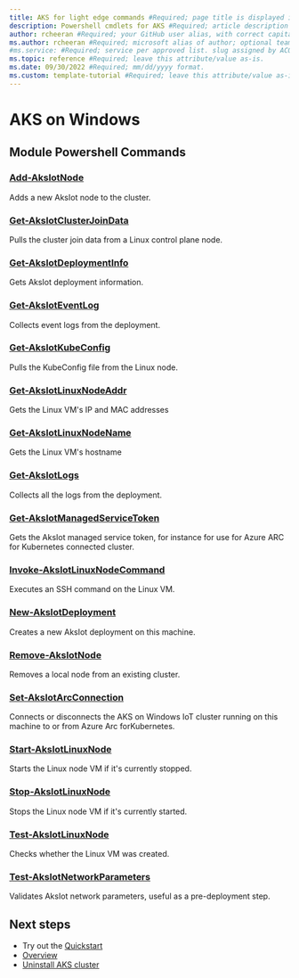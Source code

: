 ```yaml
---
title: AKS for light edge commands #Required; page title is displayed in search results. Include the brand.
description: Powershell cmdlets for AKS #Required; article description that is displayed in search results. 
author: rcheeran #Required; your GitHub user alias, with correct capitalization.
ms.author: rcheeran #Required; microsoft alias of author; optional team alias.
#ms.service: #Required; service per approved list. slug assigned by ACOM.
ms.topic: reference #Required; leave this attribute/value as-is.
ms.date: 09/30/2022 #Required; mm/dd/yyyy format.
ms.custom: template-tutorial #Required; leave this attribute/value as-is.
---
```




# AKS on Windows

## Module Powershell Commands

### [Add-AksIotNode](./Add-AksIotNode.md)

Adds a new AksIot node to the cluster.

### [Get-AksIotClusterJoinData](./Get-AksIotClusterJoinData.md)

Pulls the cluster join data from a Linux control plane node.

### [Get-AksIotDeploymentInfo](./Get-AksIotDeploymentInfo.md)

Gets AksIot deployment information.

### [Get-AksIotEventLog](./Get-AksIotEventLog.md)

Collects event logs from the deployment.

### [Get-AksIotKubeConfig](./Get-AksIotKubeConfig.md)

Pulls the KubeConfig file from the Linux node.

### [Get-AksIotLinuxNodeAddr](./Get-AksIotLinuxNodeAddr.md)

Gets the Linux VM's IP and MAC addresses

### [Get-AksIotLinuxNodeName](./Get-AksIotLinuxNodeName.md)

Gets the Linux VM's hostname

### [Get-AksIotLogs](./Get-AksIotLogs.md)

Collects all the logs from the deployment.

### [Get-AksIotManagedServiceToken](./Get-AksIotManagedServiceToken.md)

Gets the AksIot managed service token, for instance for use for Azure ARC for Kubernetes connected cluster.

### [Invoke-AksIotLinuxNodeCommand](./Invoke-AksIotLinuxNodeCommand.md)

Executes an SSH command on the Linux VM.

### [New-AksIotDeployment](./New-AksIotDeployment.md)

Creates a new AksIot deployment on this machine.

### [Remove-AksIotNode](./Remove-AksIotNode.md)

Removes a local node from an existing cluster.

### [Set-AksIotArcConnection](./Set-AksIotArcConnection.md)

Connects or disconnects the AKS on Windows IoT cluster running on this machine to or from Azure Arc forKubernetes.

### [Start-AksIotLinuxNode](./Start-AksIotLinuxNode.md)

Starts the Linux node VM if it's currently stopped.

### [Stop-AksIotLinuxNode](./Stop-AksIotLinuxNode.md)

Stops the Linux node VM if it's currently started.

### [Test-AksIotLinuxNode](./Test-AksIotLinuxNode.md)

Checks whether the Linux VM was created.

### [Test-AksIotNetworkParameters](./Test-AksIotNetworkParameters.md)

Validates AksIot network parameters, useful as a pre-deployment step.

## Next steps

- Try out the [Quickstart](../../aks-lite-quickstart.md)
- [Overview](../../aks-lite-overview.md)
- [Uninstall AKS cluster](../../aks-lite-howto-uninstall.md)
<!--
Remove all the comments in this template before you sign-off or merge to the 
main branch.
-->
